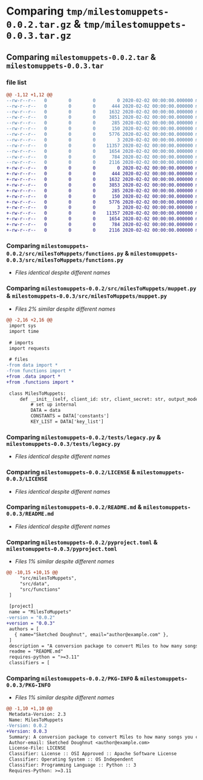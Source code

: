 # Comparing `tmp/milestomuppets-0.0.2.tar.gz` & `tmp/milestomuppets-0.0.3.tar.gz`

## Comparing `milestomuppets-0.0.2.tar` & `milestomuppets-0.0.3.tar`

### file list

```diff
@@ -1,12 +1,12 @@
--rw-r--r--   0        0        0        0 2020-02-02 00:00:00.000000 milestomuppets-0.0.2/src/milesToMuppets/__init__.py
--rw-r--r--   0        0        0      444 2020-02-02 00:00:00.000000 milestomuppets-0.0.2/src/milesToMuppets/data.py
--rw-r--r--   0        0        0     1632 2020-02-02 00:00:00.000000 milestomuppets-0.0.2/src/milesToMuppets/functions.py
--rw-r--r--   0        0        0     3851 2020-02-02 00:00:00.000000 milestomuppets-0.0.2/src/milesToMuppets/muppet.py
--rw-r--r--   0        0        0      285 2020-02-02 00:00:00.000000 milestomuppets-0.0.2/src/milesToMuppets/txt/links.txt
--rw-r--r--   0        0        0      150 2020-02-02 00:00:00.000000 milestomuppets-0.0.2/src/milesToMuppets/txt/notes.txt
--rw-r--r--   0        0        0     5776 2020-02-02 00:00:00.000000 milestomuppets-0.0.2/tests/legacy.py
--rw-r--r--   0        0        0        3 2020-02-02 00:00:00.000000 milestomuppets-0.0.2/tests/tmp
--rw-r--r--   0        0        0    11357 2020-02-02 00:00:00.000000 milestomuppets-0.0.2/LICENSE
--rw-r--r--   0        0        0     1654 2020-02-02 00:00:00.000000 milestomuppets-0.0.2/README.md
--rw-r--r--   0        0        0      784 2020-02-02 00:00:00.000000 milestomuppets-0.0.2/pyproject.toml
--rw-r--r--   0        0        0     2116 2020-02-02 00:00:00.000000 milestomuppets-0.0.2/PKG-INFO
+-rw-r--r--   0        0        0        0 2020-02-02 00:00:00.000000 milestomuppets-0.0.3/src/milesToMuppets/__init__.py
+-rw-r--r--   0        0        0      444 2020-02-02 00:00:00.000000 milestomuppets-0.0.3/src/milesToMuppets/data.py
+-rw-r--r--   0        0        0     1632 2020-02-02 00:00:00.000000 milestomuppets-0.0.3/src/milesToMuppets/functions.py
+-rw-r--r--   0        0        0     3853 2020-02-02 00:00:00.000000 milestomuppets-0.0.3/src/milesToMuppets/muppet.py
+-rw-r--r--   0        0        0      285 2020-02-02 00:00:00.000000 milestomuppets-0.0.3/src/milesToMuppets/txt/links.txt
+-rw-r--r--   0        0        0      150 2020-02-02 00:00:00.000000 milestomuppets-0.0.3/src/milesToMuppets/txt/notes.txt
+-rw-r--r--   0        0        0     5776 2020-02-02 00:00:00.000000 milestomuppets-0.0.3/tests/legacy.py
+-rw-r--r--   0        0        0        3 2020-02-02 00:00:00.000000 milestomuppets-0.0.3/tests/tmp
+-rw-r--r--   0        0        0    11357 2020-02-02 00:00:00.000000 milestomuppets-0.0.3/LICENSE
+-rw-r--r--   0        0        0     1654 2020-02-02 00:00:00.000000 milestomuppets-0.0.3/README.md
+-rw-r--r--   0        0        0      784 2020-02-02 00:00:00.000000 milestomuppets-0.0.3/pyproject.toml
+-rw-r--r--   0        0        0     2116 2020-02-02 00:00:00.000000 milestomuppets-0.0.3/PKG-INFO
```

### Comparing `milestomuppets-0.0.2/src/milesToMuppets/functions.py` & `milestomuppets-0.0.3/src/milesToMuppets/functions.py`

 * *Files identical despite different names*

### Comparing `milestomuppets-0.0.2/src/milesToMuppets/muppet.py` & `milestomuppets-0.0.3/src/milesToMuppets/muppet.py`

 * *Files 2% similar despite different names*

```diff
@@ -2,16 +2,16 @@
 import sys
 import time
 
 # imports
 import requests
 
 # files
-from data import *
-from functions import *
+from .data import *
+from .functions import *
 
 class MilesToMuppets:
     def __init__(self, client_id: str, client_secret: str, output_mode: str= 'null') -> None:
         # set up internal 
         DATA = data
         CONSTANTS = DATA['constants']
         KEY_LIST = DATA['key_list']
```

### Comparing `milestomuppets-0.0.2/tests/legacy.py` & `milestomuppets-0.0.3/tests/legacy.py`

 * *Files identical despite different names*

### Comparing `milestomuppets-0.0.2/LICENSE` & `milestomuppets-0.0.3/LICENSE`

 * *Files identical despite different names*

### Comparing `milestomuppets-0.0.2/README.md` & `milestomuppets-0.0.3/README.md`

 * *Files identical despite different names*

### Comparing `milestomuppets-0.0.2/pyproject.toml` & `milestomuppets-0.0.3/pyproject.toml`

 * *Files 1% similar despite different names*

```diff
@@ -10,15 +10,15 @@
     "src/milesToMuppets",
     "src/data",
     "src/functions"
 ]
 
 [project]
 name = "MilesToMuppets"
-version = "0.0.2"
+version = "0.0.3"
 authors = [
   { name="Sketched Doughnut", email="author@example.com" },
 ]
 description = "A conversion package to convert Miles to how many songs you can listen to from the Muppets Album"
 readme = "README.md"
 requires-python = ">=3.11"
 classifiers = [
```

### Comparing `milestomuppets-0.0.2/PKG-INFO` & `milestomuppets-0.0.3/PKG-INFO`

 * *Files 1% similar despite different names*

```diff
@@ -1,10 +1,10 @@
 Metadata-Version: 2.3
 Name: MilesToMuppets
-Version: 0.0.2
+Version: 0.0.3
 Summary: A conversion package to convert Miles to how many songs you can listen to from the Muppets Album
 Author-email: Sketched Doughnut <author@example.com>
 License-File: LICENSE
 Classifier: License :: OSI Approved :: Apache Software License
 Classifier: Operating System :: OS Independent
 Classifier: Programming Language :: Python :: 3
 Requires-Python: >=3.11
```

